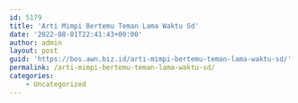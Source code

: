 ```yaml
---
id: 5179
title: 'Arti Mimpi Bertemu Teman Lama Waktu Sd'
date: '2022-08-01T22:41:43+00:00'
author: admin
layout: post
guid: 'https://bos.awn.biz.id/arti-mimpi-bertemu-teman-lama-waktu-sd/'
permalink: /arti-mimpi-bertemu-teman-lama-waktu-sd/
categories:
    - Uncategorized
---
```


